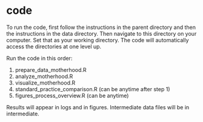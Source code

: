 # code

To run the code, first follow the instructions in the parent directory and then the instructions in the data directory. Then navigate to this directory on your computer. Set that as your working directory. The code will automatically access the directories at one level up.

Run the code in this order:

1. prepare_data_motherhood.R
2. analyze_motherhood.R
3. visualize_motherhood.R
4. standard_practice_comparison.R (can be anytime after step 1)
5. figures_process_overview.R (can be anytime)

Results will appear in logs and in figures. Intermediate data files will be in intermediate.